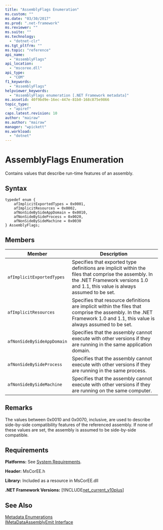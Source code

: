 ```yaml
---
title: "AssemblyFlags Enumeration"
ms.custom: ""
ms.date: "03/30/2017"
ms.prod: ".net-framework"
ms.reviewer: ""
ms.suite: ""
ms.technology: 
  - "dotnet-clr"
ms.tgt_pltfrm: ""
ms.topic: "reference"
api_name: 
  - "AssemblyFlags"
api_location: 
  - "mscoree.dll"
api_type: 
  - "COM"
f1_keywords: 
  - "AssemblyFlags"
helpviewer_keywords: 
  - "AssemblyFlags enumeration [.NET Framework metadata]"
ms.assetid: 40f9bd9e-16ec-447e-81b0-168c875e9866
topic_type: 
  - "apiref"
caps.latest.revision: 10
author: "mairaw"
ms.author: "mairaw"
manager: "wpickett"
ms.workload: 
  - "dotnet"
---
```

# AssemblyFlags Enumeration
Contains values that describe run-time features of an assembly.  
  
## Syntax  
  
```  
typedef enum {  
    afImplicitExportedTypes = 0x0001,  
    afImplicitResources = 0x0002,  
    afNonSideBySideAppDomain = 0x0010,  
    afNonSideBySideProcess = 0x0020,  
    afNonSideBySideMachine = 0x0030  
} AssemblyFlags;  
```  
  
## Members  
  
|Member|Description|  
|------------|-----------------|  
|`afImplicitExportedTypes`|Specifies that exported type definitions are implicit within the files that comprise the assembly. In the .NET Framework versions 1.0 and 1.1, this value is always assumed to be set.|  
|`afImplicitResources`|Specifies that resource definitions are implicit within the files that comprise the assembly. In the .NET Framework 1.0 and 1.1, this value is always assumed to be set.|  
|`afNonSideBySideAppDomain`|Specifies that the assembly cannot execute with other versions if they are running in the same application domain.|  
|`afNonSideBySideProcess`|Specifies that the assembly cannot execute with other versions if they are running in the same process.|  
|`afNonSideBySideMachine`|Specifies that the assembly cannot execute with other versions if they are running on the same computer.|  
  
## Remarks  
 The values between 0x0010 and 0x0070, inclusive, are used to describe side-by-side compatibility features of the referenced assembly. If none of these values are set, the assembly is assumed to be side-by-side compatible.  
  
## Requirements  
 **Platforms:** See [System Requirements](../../../../docs/framework/get-started/system-requirements.md).  
  
 **Header:** MsCorEE.h  
  
 **Library:** Included as a resource in MsCorEE.dll  
  
 **.NET Framework Versions:** [!INCLUDE[net_current_v10plus](../../../../includes/net-current-v10plus-md.md)]  
  
## See Also  
 [Metadata Enumerations](../../../../docs/framework/unmanaged-api/metadata/metadata-enumerations.md)  
 [IMetaDataAssemblyEmit Interface](../../../../docs/framework/unmanaged-api/metadata/imetadataassemblyemit-interface.md)
